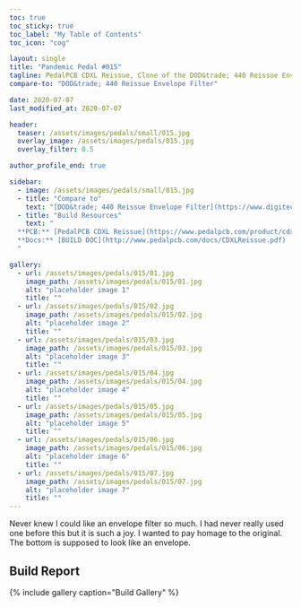 ```yaml
---
toc: true
toc_sticky: true
toc_label: "My Table of Contents"
toc_icon: "cog"

layout: single
title: "Pandemic Pedal #015"
tagline: PedalPCB CDXL Reissue, Clone of the DOD&trade; 440 Reissue Envelope Filter
compare-to: "DOD&trade; 440 Reissue Envelope Filter"

date: 2020-07-07
last_modified_at: 2020-07-07

header:
  teaser: /assets/images/pedals/small/015.jpg
  overlay_image: /assets/images/pedals/015.jpg
  overlay_filter: 0.5

author_profile_end: true

sidebar:
  - image: /assets/images/pedals/small/015.jpg
  - title: "Compare to"
    text: "[DOD&trade; 440 Reissue Envelope Filter](https://www.digitech.com/mod-effects/DOD440-14.html)"
  - title: "Build Resources"
    text: "
  **PCB:** [PedalPCB CDXL Reissue](https://www.pedalpcb.com/product/cdxl-reissue/)<br>
  **Docs:** [BUILD DOC](http://www.pedalpcb.com/docs/CDXLReissue.pdf)
  "

gallery:
  - url: /assets/images/pedals/015/01.jpg
    image_path: /assets/images/pedals/015/01.jpg
    alt: "placeholder image 1"
    title: ""
  - url: /assets/images/pedals/015/02.jpg
    image_path: /assets/images/pedals/015/02.jpg
    alt: "placeholder image 2"
    title: ""
  - url: /assets/images/pedals/015/03.jpg
    image_path: /assets/images/pedals/015/03.jpg
    alt: "placeholder image 3"
    title: ""
  - url: /assets/images/pedals/015/04.jpg
    image_path: /assets/images/pedals/015/04.jpg
    alt: "placeholder image 4"
    title: ""
  - url: /assets/images/pedals/015/05.jpg
    image_path: /assets/images/pedals/015/05.jpg
    alt: "placeholder image 5"
    title: ""
  - url: /assets/images/pedals/015/06.jpg
    image_path: /assets/images/pedals/015/06.jpg
    alt: "placeholder image 6"
    title: ""
  - url: /assets/images/pedals/015/07.jpg
    image_path: /assets/images/pedals/015/07.jpg
    alt: "placeholder image 7"
    title: ""
---
```


Never knew I could like an envelope filter so much. I had never really used one before this but it is such a joy. I wanted to pay homage to the original. The bottom is supposed to look like an envelope.

## Build Report ##

{% include gallery caption="Build Gallery" %}